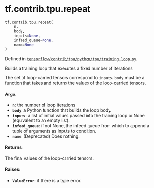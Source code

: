 <div itemscope itemtype="http://developers.google.com/ReferenceObject">
<meta itemprop="name" content="tf.contrib.tpu.repeat" />
<meta itemprop="path" content="Stable" />
</div>

# tf.contrib.tpu.repeat

``` python
tf.contrib.tpu.repeat(
    n,
    body,
    inputs=None,
    infeed_queue=None,
    name=None
)
```



Defined in [`tensorflow/contrib/tpu/python/tpu/training_loop.py`](/code/stable/tensorflow/contrib/tpu/python/tpu/training_loop.py).

Builds a training loop that executes a fixed number of iterations.

The set of loop-carried tensors correspond to `inputs`.
`body` must be a function that takes and returns the values of the
loop-carried tensors.

#### Args:

* <b>`n`</b>: the number of loop iterations
* <b>`body`</b>: a Python function that builds the loop body.
* <b>`inputs`</b>: a list of initial values passed into the training loop or
    None (equivalent to an empty list).
* <b>`infeed_queue`</b>: if not None, the infeed queue from which to append a tuple
    of arguments as inputs to condition.
* <b>`name`</b>: (Deprecated) Does nothing.

#### Returns:

The final values of the loop-carried tensors.

#### Raises:

* <b>`ValueError`</b>: if there is a type error.